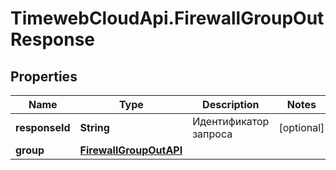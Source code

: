 # TimewebCloudApi.FirewallGroupOutResponse

## Properties

Name | Type | Description | Notes
------------ | ------------- | ------------- | -------------
**responseId** | **String** | Идентификатор запроса | [optional] 
**group** | [**FirewallGroupOutAPI**](FirewallGroupOutAPI.md) |  | 


